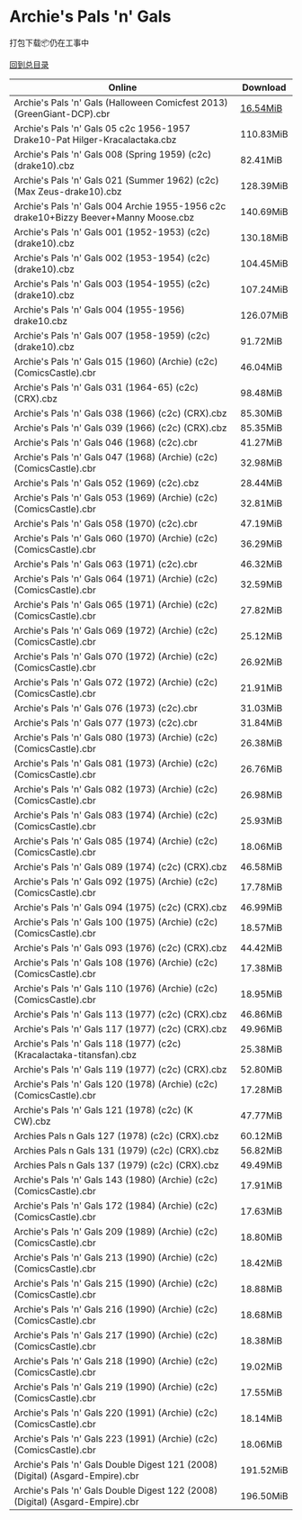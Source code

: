 # Archie's Pals 'n' Gals

打包下载📦仍在工事中

[回到总目录](/Catalogs.md)







Online | Download
--- | ---
Archie's Pals 'n' Gals (Halloween Comicfest 2013) (GreenGiant-DCP).cbr | [16.54MiB](https://pan.baidu.com/s/1bo5V9G7#list/path=%2F0-Day%20Week%20of%202013%20Q4%2F0-Day%20Week%20of%202013.12.04%2F%E3%82%AD%E3%82%BB%E3%82%A4%E3%82%AB%E3%82%B7%E3%82%AD%E3%82%B3%E3%82%AD%E3%82%BB%E3%82%AB%E3%82%BD%E3%82%A4%E3%82%B1%E3%82%BB%E3%82%B3%E3%82%B1%E3%82%A8%E3%82%B1%E3%82%AB%E3%82%B5%E3%82%B3%E3%82%AF%E3%82%AF%E3%82%A8%E3%82%A6%E3%82%A6%E3%82%BF%E3%82%B7%E3%82%B5%E3%82%A2%E3%82%B7%E3%82%B1&parentPath=%2F0-Day%20Week%20of%202013%20Q4)
Archie's Pals 'n' Gals 05 c2c 1956-1957 Drake10-Pat Hilger-Kracalactaka.cbz | 110.83MiB
Archie's Pals 'n' Gals 008 (Spring 1959) (c2c) (drake10).cbz | 82.41MiB
Archie's Pals 'n' Gals 021 (Summer 1962) (c2c) (Max Zeus-drake10).cbz | 128.39MiB
Archie's Pals 'n' Gals 004 Archie 1955-1956 c2c drake10+Bizzy Beever+Manny Moose.cbz | 140.69MiB
Archie's Pals 'n' Gals 001 (1952-1953) (c2c) (drake10).cbz | 130.18MiB
Archie's Pals 'n' Gals 002 (1953-1954) (c2c) (drake10).cbz | 104.45MiB
Archie's Pals 'n' Gals 003 (1954-1955) (c2c) (drake10).cbz | 107.24MiB
Archie's Pals 'n' Gals 004 (1955-1956) drake10.cbz | 126.07MiB
Archie's Pals 'n' Gals 007 (1958-1959) (c2c) (drake10).cbz | 91.72MiB
Archie's Pals 'n' Gals 015 (1960) (Archie) (c2c) (ComicsCastle).cbr | 46.04MiB
Archie's Pals 'n' Gals 031 (1964-65) (c2c) (CRX).cbz | 98.48MiB
Archie's Pals 'n' Gals 038 (1966) (c2c) (CRX).cbz | 85.30MiB
Archie's Pals 'n' Gals 039 (1966) (c2c) (CRX).cbz | 85.35MiB
Archie's Pals 'n' Gals 046 (1968) (c2c).cbr | 41.27MiB
Archie's Pals 'n' Gals 047 (1968) (Archie) (c2c) (ComicsCastle).cbr | 32.98MiB
Archie's Pals 'n' Gals 052 (1969) (c2c).cbz | 28.44MiB
Archie's Pals 'n' Gals 053 (1969) (Archie) (c2c) (ComicsCastle).cbr | 32.81MiB
Archie's Pals 'n' Gals 058 (1970) (c2c).cbr | 47.19MiB
Archie's Pals 'n' Gals 060 (1970) (Archie) (c2c) (ComicsCastle).cbr | 36.29MiB
Archie's Pals 'n' Gals 063 (1971) (c2c).cbr | 46.32MiB
Archie's Pals 'n' Gals 064 (1971) (Archie) (c2c) (ComicsCastle).cbr | 32.59MiB
Archie's Pals 'n' Gals 065 (1971) (Archie) (c2c) (ComicsCastle).cbr | 27.82MiB
Archie's Pals 'n' Gals 069 (1972) (Archie) (c2c) (ComicsCastle).cbr | 25.12MiB
Archie's Pals 'n' Gals 070 (1972) (Archie) (c2c) (ComicsCastle).cbr | 26.92MiB
Archie's Pals 'n' Gals 072 (1972) (Archie) (c2c) (ComicsCastle).cbr | 21.91MiB
Archie's Pals 'n' Gals 076 (1973) (c2c).cbr | 31.03MiB
Archie's Pals 'n' Gals 077 (1973) (c2c).cbr | 31.84MiB
Archie's Pals 'n' Gals 080 (1973) (Archie) (c2c) (ComicsCastle).cbr | 26.38MiB
Archie's Pals 'n' Gals 081 (1973) (Archie) (c2c) (ComicsCastle).cbr | 26.76MiB
Archie's Pals 'n' Gals 082 (1973) (Archie) (c2c) (ComicsCastle).cbr | 26.98MiB
Archie's Pals 'n' Gals 083 (1974) (Archie) (c2c) (ComicsCastle).cbr | 25.93MiB
Archie's Pals 'n' Gals 085 (1974) (Archie) (c2c) (ComicsCastle).cbr | 18.06MiB
Archie's Pals 'n' Gals 089 (1974) (c2c) (CRX).cbz | 46.58MiB
Archie's Pals 'n' Gals 092 (1975) (Archie) (c2c) (ComicsCastle).cbr | 17.78MiB
Archie's Pals 'n' Gals 094 (1975) (c2c) (CRX).cbz | 46.99MiB
Archie's Pals 'n' Gals 100 (1975) (Archie) (c2c) (ComicsCastle).cbr | 18.57MiB
Archie's Pals 'n' Gals 093 (1976) (c2c) (CRX).cbz | 44.42MiB
Archie's Pals 'n' Gals 108 (1976) (Archie) (c2c) (ComicsCastle).cbr | 17.38MiB
Archie's Pals 'n' Gals 110 (1976) (Archie) (c2c) (ComicsCastle).cbr | 18.95MiB
Archie's Pals 'n' Gals 113 (1977) (c2c) (CRX).cbz | 46.86MiB
Archie's Pals 'n' Gals 117 (1977) (c2c) (CRX).cbz | 49.96MiB
Archie's Pals 'n' Gals 118 (1977) (c2c) (Kracalactaka-titansfan).cbz | 25.38MiB
Archie's Pals 'n' Gals 119 (1977) (c2c) (CRX).cbz | 52.80MiB
Archie's Pals 'n' Gals 120 (1978) (Archie) (c2c) (ComicsCastle).cbr | 17.28MiB
Archie's Pals 'n' Gals 121 (1978) (c2c) (K CW).cbz | 47.77MiB
Archies Pals n Gals 127 (1978) (c2c) (CRX).cbz | 60.12MiB
Archies Pals n Gals 131 (1979) (c2c) (CRX).cbz | 56.82MiB
Archies Pals n Gals 137 (1979) (c2c) (CRX).cbz | 49.49MiB
Archie's Pals 'n' Gals 143 (1980) (Archie) (c2c) (ComicsCastle).cbr | 17.91MiB
Archie's Pals 'n' Gals 172 (1984) (Archie) (c2c) (ComicsCastle).cbr | 17.63MiB
Archie's Pals 'n' Gals 209 (1989) (Archie) (c2c) (ComicsCastle).cbr | 18.80MiB
Archie's Pals 'n' Gals 213 (1990) (Archie) (c2c) (ComicsCastle).cbr | 18.42MiB
Archie's Pals 'n' Gals 215 (1990) (Archie) (c2c) (ComicsCastle).cbr | 18.88MiB
Archie's Pals 'n' Gals 216 (1990) (Archie) (c2c) (ComicsCastle).cbr | 18.68MiB
Archie's Pals 'n' Gals 217 (1990) (Archie) (c2c) (ComicsCastle).cbr | 18.38MiB
Archie's Pals 'n' Gals 218 (1990) (Archie) (c2c) (ComicsCastle).cbr | 19.02MiB
Archie's Pals 'n' Gals 219 (1990) (Archie) (c2c) (ComicsCastle).cbr | 17.55MiB
Archie's Pals 'n' Gals 220 (1991) (Archie) (c2c) (ComicsCastle).cbr | 18.14MiB
Archie's Pals 'n' Gals 223 (1991) (Archie) (c2c) (ComicsCastle).cbr | 18.06MiB
Archie's Pals 'n' Gals Double Digest 121 (2008) (Digital) (Asgard-Empire).cbr | 191.52MiB
Archie's Pals 'n' Gals Double Digest 122 (2008) (Digital) (Asgard-Empire).cbr | 196.50MiB